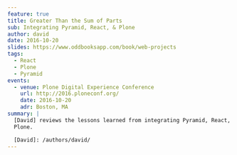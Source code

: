 ```yaml
---
feature: true
title: Greater Than the Sum of Parts
sub: Integrating Pyramid, React, & Plone
author: david
date: 2016-10-20
slides: https://www.oddbooksapp.com/book/web-projects
tags:
  - React
  - Plone
  - Pyramid
events:
  - venue: Plone Digital Experience Conference
    url: http://2016.ploneconf.org/
    date: 2016-10-20
    adr: Boston, MA
summary: |
  [David] reviews the lessons learned from integrating Pyramid, React, and
  Plone.

  [David]: /authors/david/
---
```

